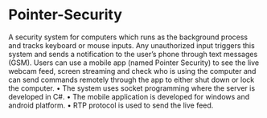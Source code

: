 # Pointer-Security
A security system for computers which runs as the background process and tracks keyboard or mouse inputs. Any unauthorized input triggers this system and sends a notification to the user’s phone through text messages (GSM). Users can use a mobile app (named Pointer Security) to see the live webcam feed, screen streaming and check who is using the computer and can send commands remotely through the app to either shut down or lock the computer. 
• The system uses socket programming where the server is developed in C#. 
• The mobile application is developed for windows and android platform.
• RTP protocol is used to send the live feed.

